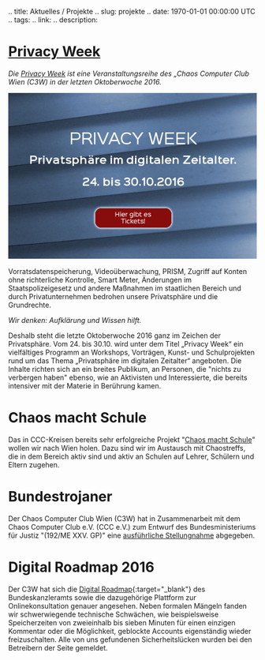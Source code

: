 .. title: Aktuelles / Projekte
.. slug: projekte
.. date: 1970-01-01 00:00:00 UTC
.. tags:
.. link:
.. description:

# [Privacy Week](https://privacyweek.at/)

*Die [Privacy Week](https://privacyweek.at/) ist eine Veranstaltungsreihe des „Chaos Computer Club Wien (C3W) in der letzten Oktoberwoche 2016.*

[![Privacy Week Vienna - eine Veranstaltungsreihe zum Thema Privatsphäre. ](/files/images/pw.png "")](https://privacyweek.at/)

Vorratsdatenspeicherung, Videoüberwachung, PRISM, Zugriff auf Konten ohne richterliche Kontrolle, Smart Meter, Änderungen im Staatspolizeigesetz und andere Maßnahmen im staatlichen Bereich und durch Privatunternehmen bedrohen unsere Privatsphäre und die Grundrechte.

*Wir denken: Aufklärung und Wissen hilft.*

Deshalb steht die letzte Oktoberwoche 2016 ganz im Zeichen der Privatsphäre. Vom 24. bis 30.10. wird unter dem Titel „Privacy Week“ ein vielfältiges Programm an Workshops, Vorträgen, Kunst- und Schulprojekten rund um das Thema „Privatsphäre im digitalen Zeitalter“ angeboten. Die Inhalte richten sich an ein breites Publikum, an Personen, die "nichts zu verbergen haben" ebenso, wie an Aktivisten und Interessierte, die bereits intensiver mit der Materie in Berührung kamen.


# Chaos macht Schule
Das in CCC-Kreisen bereits sehr erfolgreiche Projekt 
"[Chaos macht Schule](/schule)" wollen wir nach 
Wien holen. Dazu sind wir im Austausch mit Chaostreffs, die in dem Bereich 
aktiv sind und aktiv an Schulen auf Lehrer, Schülern und Eltern zugehen.

# Bundestrojaner
Der Chaos Computer Club Wien (C3W) hat in Zusammenarbeit mit dem 
Chaos Computer Club e.V. (CCC e.V.) zum Entwurf des Bundesministeriums für Justiz "(192/ME XXV. GP)" eine 
[ausführliche Stellungnahme](link://slug/192ME_stellungnahme_staatstrojaner) 
abgegeben. 

# Digital Roadmap 2016
Der C3W hat sich die [Digital Roadmap](https://digitalroadmap.gv.at/){:target="_blank"} 
des Bundeskanzleramts sowie die dazugehörige Plattform zur Onlinekonsultation 
genauer angesehen. 
Neben formalen Mängeln fanden wir schwerwiegende technische Schwächen, wie beispielsweise 
Speicherzeiten von zweieinhalb bis sieben Minuten für einen einzigen Kommentar 
oder die Möglichkeit, geblockte Accounts eigenständig wieder freizuschalten.
Alle von uns gefundenen Sicherheitslücken wurden bei den Betreibern der Seite 
gemeldet.<!-- Unsere Stellungnahme zur Digital Roadmap sowie der dazugehörigen 
Plattform findet Ihr im <a href="/presse">Pressebereich</a>.-->
